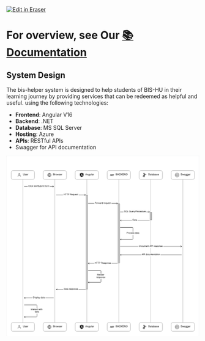 <p><a target="_blank" href="https://app.eraser.io/workspace/LwgWGA0BXivoM8wz6OLa" id="edit-in-eraser-github-link"><img alt="Edit in Eraser" src="https://firebasestorage.googleapis.com/v0/b/second-petal-295822.appspot.com/o/images%2Fgithub%2FOpen%20in%20Eraser.svg?alt=media&amp;token=968381c8-a7e7-472a-8ed6-4a6626da5501"></a></p>

# For overview, see Our [﻿📚 Documentation](https://bis-helper.gitbook.io/bis-helper-docs) 

## System Design
The bis-helper system is designed to help students of BIS-HU in their learning journey by providing services that can be redeemed as helpful and useful.
  using the following technologies:
  - **Frontend**: Angular V16
  - **Backend**: .NET
  - **Database**: MS SQL Server
  - **Hosting**: Azure
  - **APIs**: RESTful APIs
  - Swagger for API documentation


![System Design](/.eraser/LwgWGA0BXivoM8wz6OLa___7W8whUFHobNTvhtizFIC5OukyOv2___---figure---5zTXseIKZ_1JAY5cGVY8Q---figure---Xsyyldf7Z6ySWXF4su4OUA.png "System Design")




<!--- Eraser file: https://app.eraser.io/workspace/LwgWGA0BXivoM8wz6OLa --->
